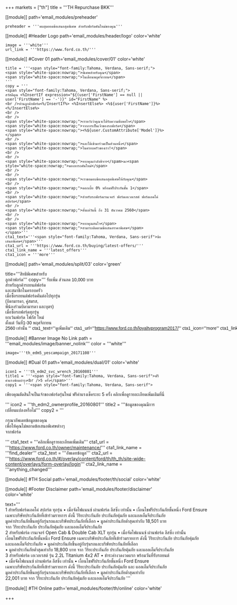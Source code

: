 +++
markets = ["th"]
title = '''TH Repurchase BKK'''

[[module]]
path='email_modules/preheader'

	preheader = '''พบสุดยอดข้อเสนอสุดพิเศษ สำหรับฟอร์ดคันใหม่ของคุณ'''

[[module]] #Header Logo
path='email_modules/header/logo'
color='white'

	image = '''white'''
	url_link = '''https://www.ford.co.th/'''

[[module]] #Cover 01
path='email_modules/cover/01'
color='white'

	title = '''<span style="font-family:Tahoma, Verdana, Sans-serif;">
	<span style="white-space:nowrap;">พิเศษสำหรับคุณ</span> 
	<span style="white-space:nowrap;">ในเดือนพฤศจิกายน</span>
    '''
	copy = '''
    <span style="font-family:Tahoma, Verdana, Sans-serif;">
	สวัสดีคุณ <%InsertIf expression="${(user['FirstName'] == null || user['FirstName'] == '-')}" id="FirstName" %>
	<br />ท่านลูกค้าฟอร์ด<%/InsertIf%> <%InsertElse%> <%${user['FirstName']}%> <%/InsertElse%>
    <br />
    <br />
	<span style="white-space:nowrap;">เราหวังว่าคุณจะได้รับความพึงพอใจ</span>
	<span style="white-space:nowrap;">จากการเป็นเจ้าของรถฟอร์ด</span> 
	<span style="white-space:nowrap;"><%${user.CustomAttribute['Model']}%> </span>
    <br />
	<span style="white-space:nowrap;">และได้เข้ามาร่วมเป็นส่วนหนึ่ง</span>
	<span style="white-space:nowrap;">ในครอบครัวของเรา!</span>
    <br />
    <br />
	<span style="white-space:nowrap;">หากคุณกำลังพิจาร</spam>ณา<span style="white-space:nowrap;">มองหารถคันใหม่</span>
    <br />
    <br />
    <span style="white-space:nowrap;">เราขอมอบข้อเสนอสุดพิเศษให้กับคุณ</span>
    <br />
	<span style="white-space:nowrap;">ดอกเบี้ย 0% พร้อมฟรีประกันชั้น 1</span>
    <br />
	<span style="white-space:nowrap;">สำหรับรถฟอร์ดเรนเจอร์ ฟอร์ดเอเวอเรสต์ ฟอร์ดเอคโค่สปอร์ต</span>
    <br />
	<span style="white-space:nowrap;">ตั้งแต่วันนี้ ถึง 31 ธันวาคม 2560</span>
    <br />
    <br />
	<span style="white-space:nowrap;">หากคุณสนใจ</span>
	<span style="white-space:nowrap;">สามารถติดตามข้อเสนอราคาพิเศษ</span></span>'''
	cta1_text='''<span style="font-family:Tahoma, Verdana, Sans-serif">ข้อเสนอพิเศษ</span>'''
	cta1_url = '''https://www.ford.co.th/buying/latest-offers/'''
	cta1_link_name = '''latest_offers'''
	cta1_icon = '''more'''

[[module]]
path='email_modules/split/03'
color='green'

title='''<span style="font-family:Tahoma, Verdana, Sans-serif">สิทธิพิเศษสำหรับ<br />ลูกค้าฟอร์ด</span>'''
copy='''<span style="font-family:Tahoma, Verdana, Sans-serif;">
<span style="white-space:nowrap;">รับเพิ่ม ส่วนลด 10,000 บาท</span>
<br />
<span style="white-space:nowrap;">สำหรับลูกค้ารถยนต์ฟอร์ด</span> 
<br />
<span style="white-space:nowrap;">และสมาชิกในครอบครัว</span>
<br />
<span style="white-space:nowrap;">เมื่อซื้อรถยนต์ฟอร์ดคันต่อไปทุกรุ่น</span>
<br />
<span style="white-space:nowrap;">(บิดามารดา, คู่สมรส,</span> 
<br />
<span style="white-space:nowrap;">พี่น้องร่วมบิดามารดา และบุตร)</span>
<br /> 
<span style="white-space:nowrap;">เมื่อซื้อรถฟอร์ดทุกรุ่น</span> 
<br />
<span style="white-space:nowrap;">ยกเว้นฟอร์ด โฟกัส ใหม่</span>
<br />
<span style="white-space:nowrap;">ตั้งแต่ วันที่1-30 พฤศจิกายน
<br />
<span style="white-space:nowrap;">2560 เท่านั้น</span>
'''
cta1_text='''<span style="font-family:Tahoma, Verdana, Sans-serif">ดูเพิ่มเติม</span>'''
cta1_url='''https://www.ford.co.th/loyaltyprogram2017/'''
cta1_icon='''more'''
cta1_link_name = '''special_offer'''
image = '''th_edm5a_specialoffer_20160801'''

[[module]] #Banner Image No Link
path = '''email_modules/image/banner_nolink'''
color = '''white'''

	image='''th_edm5_yescampaign_20171108'''

[[module]] #Dual 01
path='email_modules/dual/01'
color='white'

	icon1 = '''th_edm2_svc_wrench_20160801'''
	title1 = '''<span style="font-family:Tahoma, Verdana, Sans-serif">ฟรีค่าแรงซ่อมบำรุง<br />5 ครั้ง</span>'''
	copy1 = '''<span style="font-family:Tahoma, Verdana, Sans-serif">

<span style="white-space:nowrap;">เพียงคุณตัดสินใจเป็นเจ้าของฟอร์ดรุ่นใหม่</span> 
<span style="white-space:nowrap;">ฟรีค่าแรงเช็คระยะ 5 ครั้ง</span> 
<span style="white-space:nowrap;">คลิกเพื่อดูรายละเอียดเพิ่มเติมที่นี่</span>

</span>'''
	icon2 = '''th_edm2_ownerprofile_20160801'''
	title2 = '''<span style="font-family:Tahoma, Verdana, Sans-serif">ข้อมูลของคุณมีการ<br />เปลี่ยนแปลงหรือไม่</span>'''
	copy2 = '''<span style="font-family:Tahoma, Verdana, Sans-serif">

กรุณาอัพเดทข้อมูลของคุณ <br />
<span style=" white-space:nowrap;">เพื่อให้คุณ</span><span style=" white-space:nowrap;">ไม่พลาด</span><span style=" white-space:nowrap;">ข้อเสนอ</span><span style=" white-space:nowrap;">พิเศษ</span>ต่างๆ <br />
<span style=" white-space:nowrap;">จากฟอร์ด</span>

</span>'''
	cta1_text = '''<span style="font-family:Tahoma, Verdana, Sans-serif">คลิกเพื่อดูรายละเอียดเพิ่มเติม</span>'''
	cta1_url = '''https://www.ford.co.th/owner/maintenance/'''
	cta1_link_name = '''find_dealer'''
	cta2_text = '''<span style="font-family:Tahoma, Verdana, Sans-serif">อัพเดทข้อมูล</span>'''
	cta2_url = '''https://www.ford.co.th/#/overlay/content/ford/th/th_th/site-wide-content/overlays/form-overlay/login'''
	cta2_link_name = '''anything_changed'''


[[module]] #TH Social
path='email_modules/footer/th/social'
color='white'

[[module]] #Footer Disclaimer
path='email_modules/footer/disclaimer'
color='white'

text='''
<span style=" white-space:nowrap;">1 สำหรับฟอร์ดเอคโค่ สปอร์ต ทุกรุ่น • เมื่อจัดไฟแนนซ์ ผ่านฟอร์ด ลีสซิ่ง เท่านั้น • เงื่อนไขฟรีประกันภัยชั้นหนึ่ง Ford Ensure</span>
<br />
<span style=" white-space:nowrap;">เฉพาะบริษัทประกันภัยที่เข้าร่วมรายการ ดังนี้ วิริยะประกันภัย ประกันภัยคุ้มภัย และแอลเอ็มจีประกันภัย</span>
<br />
<span style=" white-space:nowrap;">มูลค่าประกันภัยขึ้นอยู่กับรุ่นรถและบริษัทประกันภัยที่เลือก • มูลค่าประกันภัยต่ำสุดเท่ากับ 18,501 บาท</span>
<br />
<span style=" white-space:nowrap;">จาก วิริยะประกันภัย ประกันภัยคุ้มภัย และแอลเอ็มจีประกันภัย</span>
<br />
<span style=" white-space:nowrap;">2 สำหรับฟอร์ด เรนเจอร์ Open Cab & Double Cab XLT ทุกรุ่น • เมื่อจัดไฟแนนซ์ ผ่านฟอร์ด ลีสซิ่ง เท่านั้น</span>
<br />
<span style=" white-space:nowrap;">เงื่อนไขฟรีประกันภัยชั้นหนึ่ง Ford Ensure เฉพาะบริษัทประกันภัยที่เข้าร่วมรายการ ดังนี้ วิริยะประกันภัย ประกันภัยคุ้มภัย</span>
<br />
<span style=" white-space:nowrap;">และแอลเอ็มจีประกันภัย • มูลค่าประกันภัยขึ้นอยู่กับรุ่นรถและบริษัทประกันภัยที่เลือก</span>
<br />
<span style=" white-space:nowrap;">• มูลค่าประกันภัยต่ำสุดเท่ากับ 18,800 บาท จาก วิริยะประกันภัย ประกันภัยคุ้มภัย และแอลเอ็มจีประกันภัย</span>
<br />
<span style=" white-space:nowrap;">3 สำหรับฟอร์ด เอเวอเรสต์ รุ่น 2.2L Titanium 4x2 AT • ชำระค่างวดงวดแรก พร้อมวันที่รับรถยนต์</span> 
<br />
<span style=" white-space:nowrap;">• เมื่อจัดไฟแนนซ์ ผ่านฟอร์ด ลีสซิ่ง เท่านั้น • เงื่อนไขฟรีประกันภัยชั้นหนึ่ง Ford Ensure</span> 
<br />
<span style=" white-space:nowrap;">เฉพาะบริษัทประกันภัยที่เข้าร่วมรายการ ดังนี้ วิริยะประกันภัย ประกันภัยคุ้มภัย และ แอลเอ็มจีประกันภัย</span> 
<br />
<span style=" white-space:nowrap;">มูลค่าประกันภัยขึ้นอยู่กับรุ่นรถและบริษัทประกันภัยที่เลือก • มูลค่าประกันภัยต่ำสุดเท่ากับ</span> 
<br />
<span style=" white-space:nowrap;">22,001 บาท จาก วิริยะประกันภัย ประกันภัยคุ้มภัย และแอลเอ็มจีประกันภัย</span>
'''

[[module]] #TH Online
path='email_modules/footer/th/online'
color='white'


+++